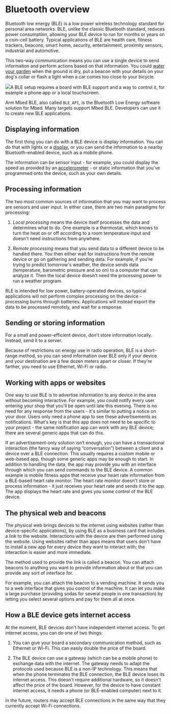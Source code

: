 # Bluetooth overview

Bluetooth low energy (BLE) is a low power wireless technology standard for personal area networks. BLE, unlike the classic Bluetooth standard, reduces power consumption, allowing your BLE device to run for months or years on a coin-cell battery. Typical applications of BLE are health care, fitness trackers, beacons, smart home, security, entertainment, proximity sensors, industrial and automotive.

This two-way communication means you can use a single device to send information and perform actions based on that information. You could [water your garden](http://www.hosepipeban.org.uk/hosepipe-ban-current-situation/) when the ground is dry, put a beacon with your details on your dog's collar or flash a light when a car comes too close to your bicycle.

<span class="images">![](https://s3-us-west-2.amazonaws.com/mbed-os-docs-images/BLEsample.png)<span>A BLE setup requires a board with BLE support and a way to control it, for example a phone app or a local touchscreen.</span></span>

Arm Mbed BLE, also called `BLE_API`, is the Bluetooth Low Energy software solution for Mbed. Many targets support Mbed BLE. Developers can use it to create new BLE applications.

## Displaying information

The first thing you can do with a BLE device is display information. You can do that with lights or a [display](http://developer.mbed.org/components/cat/display/), or you can send the information to a nearby Bluetooth-enabled device, such as a mobile phone.

The information can be sensor input - for example, you could display the speed as provided by an [accelerometer](http://developer.mbed.org/components/cat/sensors-motion/) - or static information that you've programmed onto the device, such as your own details. 

## Processing information 

The two most common sources of information that you may want to process are sensors and user input. In either case, there are two main paradigms for processing:

1. *Local processing* means the device itself processes the data and determines what to do. One example is a thermostat, which knows to turn the heat on or off according to a room temperature input and doesn't need instructions from anywhere.

1. *Remote processing* means that you send data to a different device to be handled there. You then either wait for instructions from the remote device or go on gathering and sending data. For example, if you're trying to predict tomorrow's weather, the device sends data (temperature, barometric pressure and so on) to a computer that can analyze it. Then the local device doesn't need the processing power to run a weather program.

BLE is intended for low power, battery-operated devices, so typical applications will not perform complex processing on the device - processing burns through batteries. Applications will instead export the data to be processed remotely, and wait for a response.

## Sending or storing information

For a small and power-efficient device, don't store information locally. Instead, send it to a server.

Because of restrictions on energy use in radio operation, BLE is a short-range method, so you can send information over BLE only if your device and your destination are a few dozen meters apart or closer. If they're farther, you need to use Ethernet, Wi-Fi or radio.

## Working with apps or websites

One way to use BLE is to advertise information to any device in the area without becoming interactive. For example, you could notify every user entering your shop that you'll be open until late this evening. There is no need for any response from the users - it's similar to putting a notice on your door. Users only need a phone app to see these advertisements as notifications. What's key is that this app does not need to be specific to your project - the same notification app can work with any BLE device; there are several generic apps that can do this.

If an advertisement-only solution isn’t enough, you can have a transactional interaction (the fancy way of saying “conversation”) between a client and a device over a BLE connection. This usually requires a custom mobile or web-based app, though some generic apps may be enough to start. In addition to handling the data, the app may provide you with an interface through which you can send commands to the BLE device. A common example is mobile fitness apps that receive your heart rate information from a BLE-based heart rate monitor. The heart rate monitor doesn't store or process information - it just receives your heart rate and sends it to the app. The app displays the heart rate and gives you some control of the BLE device.

## The physical web and beacons

The physical web brings devices to the internet using websites (rather than device-specific applications), by using BLE as a business card that includes a link to the website. Interactions with the device are then performed using the website. Using websites rather than apps means that users don't have to install a new app for every device they want to interact with; the interaction is easier and more immediate.

The method used to provide the link is called a beacon. You can attach beacons to anything you want to provide information about or that you can provide any sort of interface for.

For example, you can attach the beacon to a vending machine. It sends you to a web interface that gives you control of the machine. It can let you make a large purchase (providing sodas for several people in one transaction) by letting you select several options and pay for them all at once.

## How a BLE device gets internet access

At the moment, BLE devices don't have independent internet access. To get internet access, you can do one of two things:

1. You can give your board a secondary communication method, such as Ethernet or Wi-Fi. This can easily double the price of the board.

1. The BLE device can use a gateway (which can be a mobile phone) to exchange data with the internet. The gateway needs to adapt the protocols used because BLE is a non-IP technology. This means that when the phone terminates the BLE connection, the BLE device loses its internet access. This doesn't require additional hardware, so it doesn't affect the price of the board. However, for the device to have constant internet access, it needs a phone (or BLE-enabled computer) next to it.

In the future, routers may accept BLE connections in the same way that they currently accept Wi-Fi connections.
